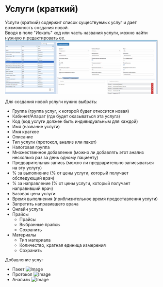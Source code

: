 # Услуги (краткий)

Услуги (краткий) содержит список существуемых услуг и дает возможность создания новой.  
Вводя в поле "Искать" код или часть названия услуги, можно найти нужную и редактировать ее.
![Image](Image/ServiceSearch.gif)

Для создания новой услуги нужно выбрать:
 - Группа (группа услуг, к которой будет относится новая)
 - Кабинет/Апарат (где будет оказываться эта услуга)
 - Код (код услуги должен быть индивидуальным для каждой)
 - Имя (название услуги)
 - Имя краткое
 - Описание
 - Тип услуги (протокол, анализ или пакет)
 - Налоговая группа
 - Множественное добавление (можно ли добавлять этот анализ несколько раз за день одному пациенту)
 - Предварительная запись (можно ли предварительно записываться на эту услугу)
 - % за выполнение (% от цены услуги, который получает обследующий врач)
 - % за направление (% от цены услуги, который получает направивший врач)
 - Базовая цена услуги
 - Время выполнения (приблизительное время предоставления услуги)
 - Запретить направившего врача
 - Онлайн услуга
 - Прайсы
    - Прайсы
    - Выбранные прайсы
    - Сохранить
 - Материалы
    - Тип материала
    - Количество, кратная единица измерения
    - Сохранить  
    
Добавление услуг
- Пакет
![Image](Image/UslugiKratkii.gif)
- Протокол 
![Image](Image/UslugiKratkiiProtokol.gif)
- Анализы 
![Image](Image/UslugiKratkiiAnaliz.gif)